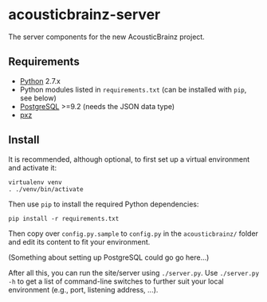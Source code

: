 acousticbrainz-server
=====================

The server components for the new AcousticBrainz project.

Requirements
------------

* [Python](https://www.python.org/) 2.7.x
* Python modules listed in `requirements.txt` (can be installed with `pip`, see below)
* [PostgreSQL](http://www.postgresql.org/) >=9.2 (needs the JSON data type)
* [pxz](http://manpages.ubuntu.com/manpages/trusty/man1/pxz.1.html)

Install
-------

It is recommended, although optional, to first set up a virtual environment and
activate it:

    virtualenv venv
    . ./venv/bin/activate

Then use `pip` to install the required Python dependencies:

    pip install -r requirements.txt

Then copy over `config.py.sample` to `config.py` in the `acousticbrainz/` folder
and edit its content to fit your environment.

(Something about setting up PostgreSQL could go go here...)

After all this, you can run the site/server using `./server.py`.
Use `./server.py -h` to get a list of command-line switches
to further suit your local environment (e.g., port, listening address, ...).
